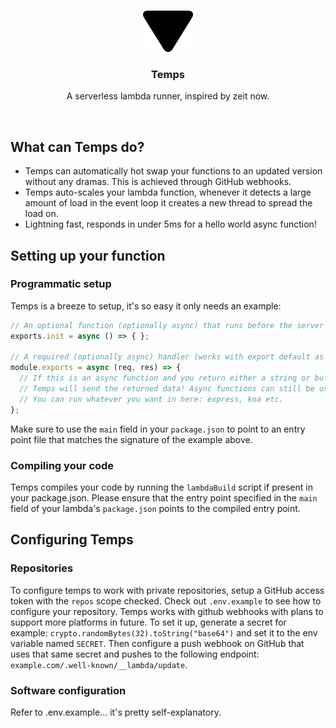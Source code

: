 <br />
<p align="center">
  <a href="">
    <img src="assets/Temps.png" alt="Logo" width="80" height="66">
  </a>

  <h3 align="center">Temps</h3>

  <p align="center">
    A serverless lambda runner, inspired by zeit now.
  </p>
</p>

<br>

## What can Temps do?

- Temps can automatically hot swap your functions to an updated version without any dramas. This is achieved through GitHub webhooks.
- Temps auto-scales your lambda function, whenever it detects a large amount of load in the event loop it creates a new thread to spread the load on.
- Lightning fast, responds in under 5ms for a hello world async function!

## Setting up your function

### Programmatic setup

Temps is a breeze to setup, it's so easy it only needs an example:
```js
// An optional function (optionally async) that runs before the server listens is executed.
exports.init = async () => { };

// A required (optionally async) handler (works with export default as well).
module.exports = async (req, res) => {
  // If this is an async function and you return either a string or buffer here
  // Temps will send the returned data! Async functions can still be used without this behavior.
  // You can run whatever you want in here: express, koa etc.
};
```

Make sure to use the `main` field in your `package.json` to point to an entry point file that matches the signature of the example above.

### Compiling your code

Temps compiles your code by running the `lambdaBuild` script if present in your package.json.
Please ensure that the entry point specified in the `main` field of your lambda's `package.json` points to the compiled entry point.

## Configuring Temps

### Repositories
To configure temps to work with private repositories, setup a GitHub access token with the `repos` scope checked.
Check out `.env.example` to see how to configure your repository.
Temps works with github webhooks with plans to support more platforms in future.
To set it up, generate a secret for example: `crypto.randomBytes(32).toString("base64")`
and set it to the env variable named `SECRET`.
Then configure a push webhook on GitHub that uses that same secret and pushes to the following endpoint: `example.com/.well-known/__lambda/update`.

### Software configuration
Refer to .env.example... it's pretty self-explanatory.
